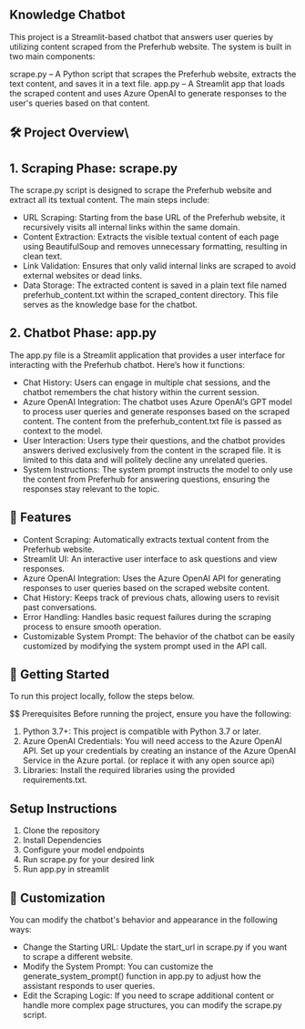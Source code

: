 ## Knowledge Chatbot
This project is a Streamlit-based chatbot that answers user queries by utilizing content scraped from the Preferhub website. The system is built in two main components:

scrape.py – A Python script that scrapes the Preferhub website, extracts the text content, and saves it in a text file.
app.py – A Streamlit app that loads the scraped content and uses Azure OpenAI to generate responses to the user's queries based on that content.

## 🛠 Project Overview\

## 1. Scraping Phase: scrape.py
The scrape.py script is designed to scrape the Preferhub website and extract all its textual content. The main steps include:

- URL Scraping: Starting from the base URL of the Preferhub website, it recursively visits all internal links within the same domain.
- Content Extraction: Extracts the visible textual content of each page using BeautifulSoup and removes unnecessary formatting, resulting in clean text.
- Link Validation: Ensures that only valid internal links are scraped to avoid external websites or dead links.
- Data Storage: The extracted content is saved in a plain text file named preferhub_content.txt within the scraped_content directory. This file serves as the knowledge base for the chatbot.

## 2. Chatbot Phase: app.py
The app.py file is a Streamlit application that provides a user interface for interacting with the Preferhub chatbot. Here’s how it functions:

- Chat History: Users can engage in multiple chat sessions, and the chatbot remembers the chat history within the current session.
- Azure OpenAI Integration: The chatbot uses Azure OpenAI’s GPT model to process user queries and generate responses based on the scraped content. The content from the preferhub_content.txt file is passed as context to the model.
- User Interaction: Users type their questions, and the chatbot provides answers derived exclusively from the content in the scraped file. It is limited to this data and will politely decline any unrelated queries.
- System Instructions: The system prompt instructs the model to only use the content from Preferhub for answering questions, ensuring the responses stay relevant to the topic.

## 📝 Features
- Content Scraping: Automatically extracts textual content from the Preferhub website.
- Streamlit UI: An interactive user interface to ask questions and view responses.
- Azure OpenAI Integration: Uses the Azure OpenAI API for generating responses to user queries based on the scraped website content.
- Chat History: Keeps track of previous chats, allowing users to revisit past conversations.
- Error Handling: Handles basic request failures during the scraping process to ensure smooth operation.
- Customizable System Prompt: The behavior of the chatbot can be easily customized by modifying the system prompt used in the API call.

## 🚀 Getting Started
To run this project locally, follow the steps below.

$$ Prerequisites
Before running the project, ensure you have the following:
1. Python 3.7+: This project is compatible with Python 3.7 or later.
2. Azure OpenAI Credentials: You will need access to the Azure OpenAI API. Set up your credentials by creating an instance of the Azure OpenAI Service in the Azure portal. (or replace it with any open source api)
3. Libraries: Install the required libraries using the provided requirements.txt.

## Setup Instructions
1. Clone the repository
2. Install Dependencies
3. Configure your model endpoints
4. Run scrape.py for your desired link
5. Run app.py in streamlit

## 🧠 Customization
You can modify the chatbot's behavior and appearance in the following ways:

- Change the Starting URL: Update the start_url in scrape.py if you want to scrape a different website.
- Modify the System Prompt: You can customize the generate_system_prompt() function in app.py to adjust how the assistant responds to user queries.
- Edit the Scraping Logic: If you need to scrape additional content or handle more complex page structures, you can modify the scrape.py script.

